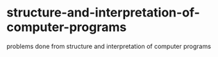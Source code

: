 # structure-and-interpretation-of-computer-programs
problems done from structure and interpretation of computer programs
